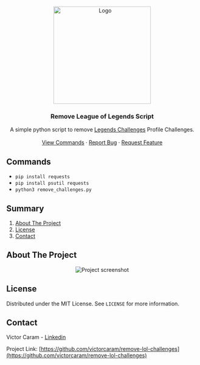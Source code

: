 <br />
<p align="center">
  <a href="https://github.com/victorcaram/remove-lol-challenges">
    <img src="https://images-na.ssl-images-amazon.com/images/I/61LNAo2K9RL.png" alt="Logo" width="256" height="256">
  </a>

  <h3 align="center">Remove League of Legends Script</h3>

  <p align="center">
    A  simple python script to remove <a href="https://www.leagueoflegends.com/">Legends Challenges</a> Profile Challenges.
    <br />
    <br />
    <a href="#commands">View Commands</a>
    ·
    <a href="https://github.com/victorcaram/remove-lol-challenges/issues">Report Bug</a>
    ·
    <a href="https://github.com/victorcaram/remove-lol-challenges/issues">Request Feature</a>
  </p>
</p>


## Commands

- ``pip install requests``
- ``pip install psutil requests``
- ``python3 remove_challenges.py``

## Summary

<ol>
<li>
    <a href="#about-the-project">About The Project</a>
</li>
<li><a href="#license">License</a></li>
<li><a href="#contact">Contact</a></li>
</ol>


## About The Project

<div align="center">
  <img src="images/bot-play.png" alt="Project screenshot" >
</div>

## License

Distributed under the MIT License. See `LICENSE` for more information.



## Contact

Victor Caram - [Linkedin](https://www.linkedin.com/in/victorcaram/)

Project Link: [https://github.com/victorcaram/remove-lol-challenges](https://github.com/victorcaram/remove-lol-challenges)
